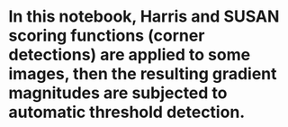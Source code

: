 # In this notebook, Harris and SUSAN scoring functions (corner detections) are applied to some images, then the resulting gradient magnitudes are subjected to automatic threshold detection.
